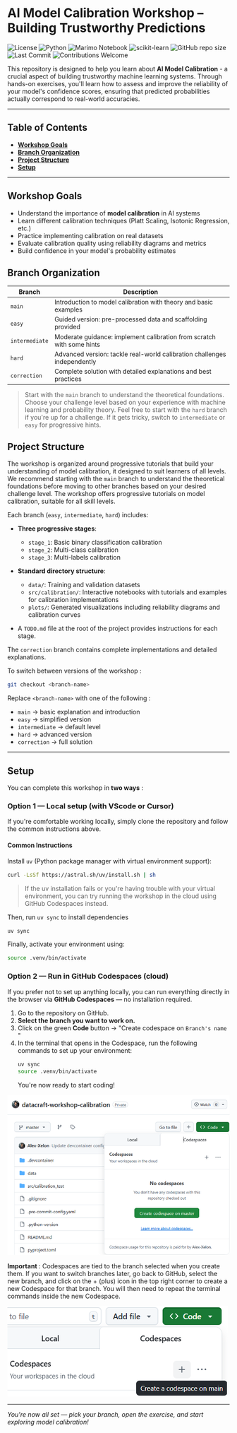 # AI Model Calibration Workshop – Building Trustworthy Predictions

![License](https://img.shields.io/badge/license-MIT-green)
![Python](https://img.shields.io/badge/python-3.13+-blue)
![Marimo Notebook](https://img.shields.io/badge/marimo-notebook-blue)
![scikit-learn](https://img.shields.io/badge/library-scikit--learn-blue)
![GitHub repo size](https://img.shields.io/github/repo-size/alexlemiere/calibration-test)
![Last Commit](https://img.shields.io/github/last-commit/alexlemiere/calibration-test)
![Contributions Welcome](https://img.shields.io/badge/contributions-welcome-brightgreen.svg)


This repository is designed to help you learn about **AI Model Calibration** - a crucial aspect of building trustworthy machine learning systems. Through hands-on exercises, you'll learn how to assess and improve the reliability of your model's confidence scores, ensuring that predicted probabilities actually correspond to real-world accuracies.

---

## Table of Contents
- **[Workshop Goals](#workshop-goals)**
- **[Branch Organization](#branch-organization)**
- **[Project Structure](#project-structure)**
- **[Setup](#setup)**

---

## Workshop Goals

- Understand the importance of **model calibration** in AI systems
- Learn different calibration techniques (Platt Scaling, Isotonic Regression, etc.)
- Practice implementing calibration on real datasets
- Evaluate calibration quality using reliability diagrams and metrics
- Build confidence in your model's probability estimates

## Branch Organization

| Branch         | Description                                                                 |
|----------------|-----------------------------------------------------------------------------|
| `main`         | Introduction to model calibration with theory and basic examples           |
| `easy`         | Guided version: pre-processed data and scaffolding provided               |
| `intermediate` | Moderate guidance: implement calibration from scratch with some hints      |
| `hard`         | Advanced version: tackle real-world calibration challenges independently   |
| `correction`   | Complete solution with detailed explanations and best practices            |

> Start with the `main` branch to understand the theoretical foundations. Choose your challenge level based on your experience with machine learning and probability theory. Feel free to start with the `hard` branch if you're up for a challenge. If it gets tricky, switch to `intermediate` or `easy` for progressive hints.

## Project Structure

The workshop is organized around progressive tutorials that build your understanding of model calibration, it designed to suit learners of all levels. We recommend starting with the `main` branch to understand the theoretical foundations before moving to other branches based on your desired challenge level.
The workshop offers progressive tutorials on model calibration, suitable for all skill levels.

Each branch (`easy`, `intermediate`, `hard`) includes:

- **Three progressive stages**:
  - `stage_1`: Basic binary classification calibration
  - `stage_2`: Multi-class calibration
  - `stage_3`: Multi-labels calibration

- **Standard directory structure**:
  - `data/`: Training and validation datasets
  - `src/calibration/`: Interactive notebooks with tutorials and examples for calibration implementations
  - `plots/`: Generated visualizations including reliability diagrams and calibration curves

- A `TODO.md` file at the root of the project provides instructions for each stage.

The `correction` branch contains complete implementations and detailed explanations.

To switch between versions of the workshop :
```bash
git checkout <branch-name>
```

Replace `<branch-name>` with one of the following :

- `main`         → basic explanation and introduction
- `easy`         → simplified version
- `intermediate` → default level
- `hard`         → advanced version
- `correction`   → full solution

---

## Setup

You can complete this workshop in **two ways** :

### Option 1 — Local setup (with VScode or Cursor)

If you're comfortable working locally, simply clone the repository and follow the common instructions above.

#### Common Instructions

Install `uv` (Python package manager with virtual environment support):

```bash
curl -LsSf https://astral.sh/uv/install.sh | sh
```

>If the uv installation fails or you're having trouble with your virtual environment, you can try running the workshop in the cloud using GitHub Codespaces instead.

Then, run `uv sync` to install dependencies

```bash
uv sync
```

Finally, activate your environment using:

```bash
source .venv/bin/activate
```

### Option 2 — Run in GitHub Codespaces (cloud)

If you prefer not to set up anything locally, you can run everything directly in the browser via **GitHub Codespaces** — no installation required.

1. Go to the repository on GitHub.
2. **Select the branch you want to work on.**
3. Click on the green **Code** button → "Create codespace on `Branch's name` "
4. In the terminal that opens in the Codespace, run the following commands to set up your environment:
   ```bash
   uv sync
   source .venv/bin/activate
   ```
   You're now ready to start coding!

![illustration](assets/capture_1.png)

**Important** : Codespaces are tied to the branch selected when you create them.
If you want to switch branches later, go back to GitHub, select the new branch, and click on the + (plus) icon in the top right corner to create a new Codespace for that branch.
You will then need to repeat the terminal commands inside the new Codespace.

![illustration](assets/capture_2.png)

---

*You're now all set — pick your branch, open the exercise, and start exploring model calibration!*
